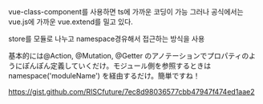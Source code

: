 
vue-class-component를 사용하면 ts에 가까운 코딩이 가능
그러나 공식에서는 vue.js에 가까운 vue.extend를 밀고 있다.


store를 모듈로 나누고 namespace경유해서 접근하는 방식을 사용

基本的には@Action, @Mutation, @Getter のアノテーションでプロパティのようにぽんぽん定義していくだけ。モジュール側を参照するときは namespace('moduleName') を経由するだけ。簡単ですね！


https://gist.github.com/RISCfuture/7ec8d98036577cbb47947f474ed1aae2